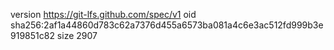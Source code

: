 version https://git-lfs.github.com/spec/v1
oid sha256:2af1a44860d783c62a7376d455a6573ba081a4c6e3ac512fd999b3e919851c82
size 2907
